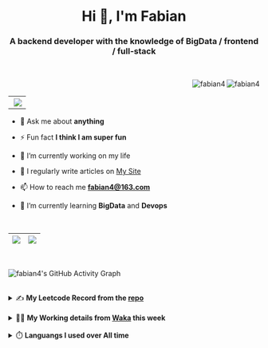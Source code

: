 <h1 align="center">Hi 👋, I'm Fabian</h1>
<h3 align="center">A backend developer with the knowledge of BigData / frontend / full-stack</h3>

<br/>

<img align="right" src="https://komarev.com/ghpvc/?username=fabian4&label=views&color=0e75b6&style=flat" alt="fabian4" /><img align="right" src="https://img.shields.io/badge/Author-fabian4-orange?logo=Dark%20Reader" alt="fabian4" />

<br/>

<table align="right" border="0.5"><tr><th><img align="right"  src="https://github-readme-stats.vercel.app/api/top-langs/?username=fabian4&layout=compact&theme=buefy&hide_border=true"/</th></tr></table>

- 💬 Ask me about **anything**

- ⚡ Fun fact **I think I am super fun**

- 🔭 I’m currently working on my life

- 📝 I regularly write articles on [My Site](https://fabian4.site/)

- 📫 How to reach me **fabian4@163.com**

- 🌱 I’m currently learning **BigData** and **Devops** 

<!-- - 📄 Know about my Daily details on [My Personal Blog Galllery](https://fabian4.github.io/gallery/) -->

<br/>

|  <img align="center" src="https://github-readme-streak-stats.herokuapp.com/?user=fabian4&theme=gruvbox_duo&currStreakNum=2FD3EB&fire=pink&sideLabels=F00&hide_border=true&date_format=[Y.]n.j" /> |  <img align="center" src="https://github-readme-stats.vercel.app/api?username=fabian4&count_private=true&show_icons=true&theme=flag-india&show_owner=true&hide_border=true" />|
| ------------- | ------------- |

<br/>

![fabian4's GitHub Activity Graph](https://github-readme-activity-graph.cyclic.app/graph?username=fabian4&theme=github-light)

<br/>
<details>
  <summary>✍️ <b>My Leetcode Record from the <a href="https://github.com/fabian4/leetcode">repo</a></b></summary>
 
 ---
  
|[![Leetcode Stats](https://leetcard.jacoblin.cool/fabianbao?theme=light&font=Zen%20Kurenaido&ext=heatmap&site=cn&border=0)](https://leetcode-cn.com/u/fabianbao/)|
| ------------- |
  
<!--|[![Leetcode Stats](https://leetcard.jacoblin.cool/fabianbao?theme=light&font=Bubbler%20One&ext=heatmap&site=cn&border=0)](https://leetcode-cn.com/u/fabianbao/)|[![fabian's LeetCode Stats](https://leetcode-stats.vercel.app/api?username=fabian)](https://leetcode-cn.com/u/fabianbao/)|
| ------------- | ------------- | -->
  
|![image](https://user-images.githubusercontent.com/60428924/216034888-f8b4b00e-da4c-486c-9872-e4a18b9c6325.png)|
| ------------- |
|![image](https://user-images.githubusercontent.com/60428924/216035023-02273762-0103-4d59-affc-23d4d0c18d1d.png)|
  
</details>

<br/>

<details>
  <summary>👨‍💻 <b>My Working details from <a href="https://wakatime.com/@fabian4">Waka</a> this week</b></summary>

---

<!--START_SECTION:waka-->
![Code Time](http://img.shields.io/badge/Code%20Time-403%20hrs%2028%20mins-blue)

**I'm an Early 🐤** 

```text
🌞 Morning                717 commits         █████████░░░░░░░░░░░░░░░░   36.05 % 
🌆 Daytime                605 commits         ████████░░░░░░░░░░░░░░░░░   30.42 % 
🌃 Evening                648 commits         ████████░░░░░░░░░░░░░░░░░   32.58 % 
🌙 Night                  19 commits          ░░░░░░░░░░░░░░░░░░░░░░░░░   00.96 % 
```
📅 **I'm Most Productive on Wednesday** 

```text
Monday                   323 commits         ████░░░░░░░░░░░░░░░░░░░░░   16.24 % 
Tuesday                  306 commits         ████░░░░░░░░░░░░░░░░░░░░░   15.38 % 
Wednesday                352 commits         ████░░░░░░░░░░░░░░░░░░░░░   17.70 % 
Thursday                 290 commits         ████░░░░░░░░░░░░░░░░░░░░░   14.58 % 
Friday                   322 commits         ████░░░░░░░░░░░░░░░░░░░░░   16.19 % 
Saturday                 175 commits         ██░░░░░░░░░░░░░░░░░░░░░░░   08.80 % 
Sunday                   221 commits         ███░░░░░░░░░░░░░░░░░░░░░░   11.11 % 
```


📊 **This Week I Spent My Time On** 

```text
💬 Programming Languages: 
Java                     1 hr 35 mins        ██████████░░░░░░░░░░░░░░░   40.29 % 
HTML                     39 mins             ████░░░░░░░░░░░░░░░░░░░░░   16.74 % 
XML                      33 mins             ████░░░░░░░░░░░░░░░░░░░░░   14.32 % 
YAML                     21 mins             ██░░░░░░░░░░░░░░░░░░░░░░░   09.29 % 
textmate                 16 mins             ██░░░░░░░░░░░░░░░░░░░░░░░   06.95 % 

🔥 Editors: 
IntelliJ                 2 hrs 22 mins       ███████████████░░░░░░░░░░   60.10 % 
GoLand                   54 mins             ██████░░░░░░░░░░░░░░░░░░░   22.94 % 
WebStorm                 40 mins             ████░░░░░░░░░░░░░░░░░░░░░   16.96 % 

💻 Operating System: 
Mac                      3 hrs 56 mins       █████████████████████████   100.00 % 
```


<!--END_SECTION:waka-->
  
</details>

<br/>

<details>
  <summary>⏱️ <b>Languangs I used over All time</b></summary>
  
---
  
![languages all time](https://wakatime.com/share/@32ef5ac6-eac5-4886-805c-ce9fe059857e/efc24c85-e478-4696-bcbd-c5669145b831.svg)
  
</details>
